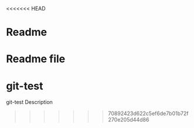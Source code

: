 <<<<<<< HEAD
# Readme

Readme file
=======
git-test
========

git-test Description
>>>>>>> 70892423d622c5ef6de7b01b72f270e205d44d86
